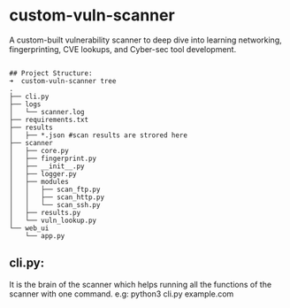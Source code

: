 # custom-vuln-scanner
A custom-built vulnerability scanner to deep dive into learning networking, fingerprinting, CVE lookups, and Cyber-sec tool development.

```

## Project Structure:
➜  custom-vuln-scanner tree              
.
├── cli.py
├── logs
│   └── scanner.log
├── requirements.txt
├── results
│   ├── *.json #scan results are strored here 
├── scanner
│   ├── core.py
│   ├── fingerprint.py
│   ├── __init__.py
│   ├── logger.py
│   ├── modules
│   │   ├── scan_ftp.py
│   │   ├── scan_http.py
│   │   └── scan_ssh.py
│   ├── results.py
│   └── vuln_lookup.py
└── web_ui
    └── app.py
```

## cli.py:
It is the brain of the scanner which helps running all the functions of the scanner with one command. e.g: python3 cli.py example.com
